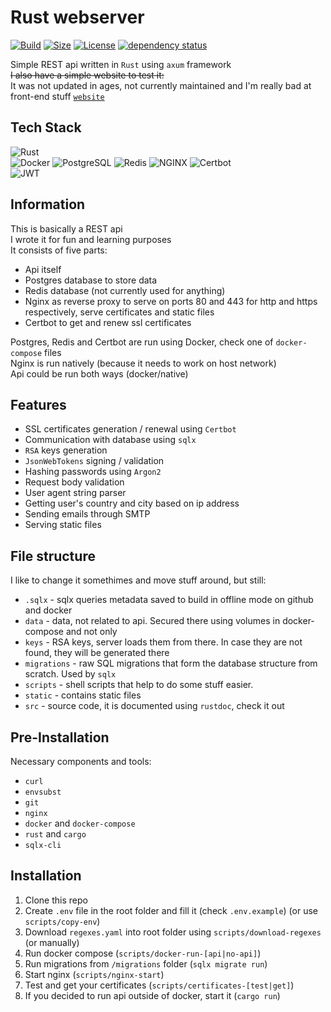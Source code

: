 # Rust webserver

[![Build](https://img.shields.io/github/actions/workflow/status/Efimish/rust-webserver/build.yaml?logo=GitHub)](https://github.com/Efimish/rust-webserver)
[![Size](https://img.shields.io/github/languages/code-size/Efimish/rust-webserver)](https://github.com/Efimish/rust-webserver)
[![License](https://img.shields.io/github/license/Efimish/rust-webserver)](https://github.com/Efimish/rust-webserver/blob/main/LICENSE)
[![dependency status](https://deps.rs/repo/github/Efimish/rust-webserver/status.svg)](https://deps.rs/repo/github/Efimish/rust-webserver)

Simple REST api written in `Rust` using `axum` framework\
~~I also have a simple website to test it:~~\
It was not updated in ages, not currently maintained
and I'm really bad at front-end stuff
[`website`](../../../website)

## Tech Stack

![Rust](https://img.shields.io/badge/-Rust-000?logo=rust&logoColor=fff)\
![Docker](https://img.shields.io/badge/-Docker-2496ED?logo=docker&logoColor=fff)
![PostgreSQL](https://img.shields.io/badge/-PostgreSQL-4169E1?logo=postgresql&logoColor=fff)
![Redis](https://img.shields.io/badge/-Redis-DC382D?logo=redis&logoColor=fff)
![NGINX](https://img.shields.io/badge/-NGINX-009639?logo=nginx&logoColor=fff)
![Certbot](https://img.shields.io/badge/-Certbot-003A70?logo=letsencrypt&logoColor=fff)\
![JWT](https://img.shields.io/badge/-Json%20Web%20Tokens-000?logo=jsonwebtokens)

## Information

This is basically a REST api\
I wrote it for fun and learning purposes\
It consists of five parts:

- Api itself
- Postgres database to store data
- Redis database (not currently used for anything)
- Nginx as reverse proxy to serve on ports 80 and 443 for http and https respectively, serve certificates and static files
- Certbot to get and renew ssl certificates

Postgres, Redis and Certbot are run using Docker, check one of `docker-compose` files\
Nginx is run natively (because it needs to work on host network)\
Api could be run both ways (docker/native)

## Features

- SSL certificates generation / renewal using `Certbot`
- Communication with database using `sqlx`
- `RSA` keys generation
- `JsonWebTokens` signing / validation
- Hashing passwords using `Argon2`
- Request body validation
- User agent string parser
- Getting user's country and city based on ip address
- Sending emails through SMTP
- Serving static files

## File structure

I like to change it somethimes and move stuff around, but still:

- `.sqlx` - sqlx queries metadata saved to build in offline mode on github and docker
- `data` - data, not related to api. Secured there using volumes in docker-compose and not only
- `keys` - RSA keys, server loads them from there. In case they are not found, they will be generated there
- `migrations` - raw SQL migrations that form the database structure from scratch. Used by `sqlx`
- `scripts` - shell scripts that help to do some stuff easier.
- `static` - contains static files
- `src` - source code, it is documented using `rustdoc`, check it out

## Pre-Installation

Necessary components and tools:

- `curl`
- `envsubst`
- `git`
- `nginx`
- `docker` and `docker-compose`
- `rust` and `cargo`
- `sqlx-cli`

## Installation

1. Clone this repo
2. Create `.env` file in the root folder and fill it (check `.env.example`) (or use `scripts/copy-env`)
3. Download `regexes.yaml` into root folder using `scripts/download-regexes` (or manually)
4. Run docker compose (`scripts/docker-run-[api|no-api]`)
5. Run migrations from `/migrations` folder (`sqlx migrate run`)
6. Start nginx (`scripts/nginx-start`)
7. Test and get your certificates (`scripts/certificates-[test|get]`)
8. If you decided to run api outside of docker, start it (`cargo run`)

